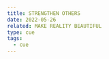 ```yaml
---
title: STRENGTHEN OTHERS
date: 2022-05-26
related: MAKE REALITY BEAUTIFUL
type: cue
tags:
  - cue
---
```

